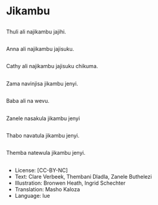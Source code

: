 # Jikambu

##
Thuli ali najikambu jajihi.

##
Anna ali najikambu jajisuku.

##
Cathy ali najikambu jajisuku chikuma.

##
Zama navinjisa jikambu jenyi.

##
Baba ali na wevu.

##
Zanele nasakula jikambu jenyi

##
Thabo navatula jikambu jenyi.

##
Themba natewula jikambu jenyi.

##
* License: [CC-BY-NC]
* Text: Clare Verbeek, Thembani Dladla, Zanele Buthelezi
* Illustration: Bronwen Heath, Ingrid Schechter
* Translation: Masho Kaloza
* Language: lue
